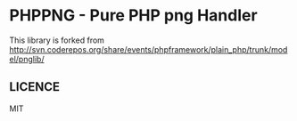 PHPPNG - Pure PHP png Handler
==============================

This library is forked from
http://svn.coderepos.org/share/events/phpframework/plain_php/trunk/model/pnglib/

## LICENCE
MIT

